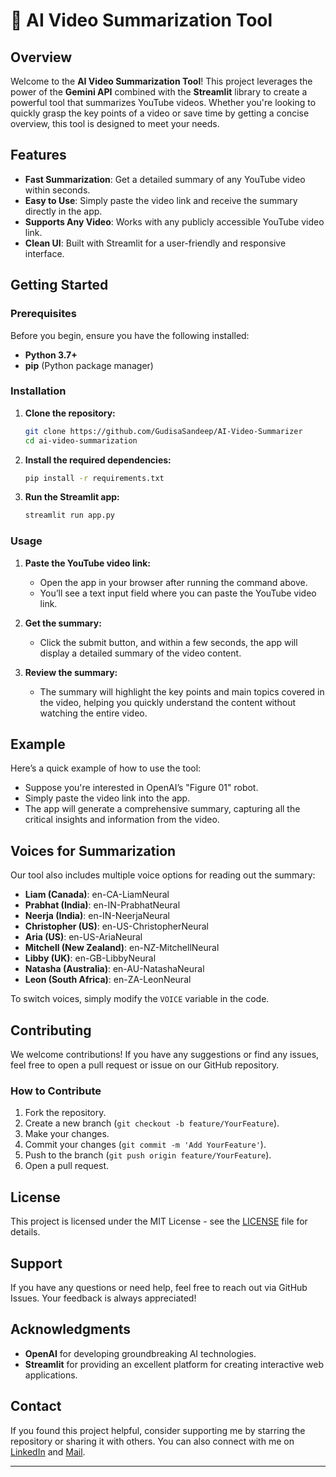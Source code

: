 

# 🎥 AI Video Summarization Tool

## Overview

Welcome to the **AI Video Summarization Tool**! This project leverages the power of the **Gemini API** combined with the **Streamlit** library to create a powerful tool that summarizes YouTube videos. Whether you're looking to quickly grasp the key points of a video or save time by getting a concise overview, this tool is designed to meet your needs.

## Features

- **Fast Summarization**: Get a detailed summary of any YouTube video within seconds.
- **Easy to Use**: Simply paste the video link and receive the summary directly in the app.
- **Supports Any Video**: Works with any publicly accessible YouTube video link.
- **Clean UI**: Built with Streamlit for a user-friendly and responsive interface.

## Getting Started

### Prerequisites

Before you begin, ensure you have the following installed:

- **Python 3.7+**
- **pip** (Python package manager)

### Installation

1. **Clone the repository:**

   ```bash
   git clone https://github.com/GudisaSandeep/AI-Video-Summarizer
   cd ai-video-summarization
   ```

2. **Install the required dependencies:**

   ```bash
   pip install -r requirements.txt
   ```

3. **Run the Streamlit app:**

   ```bash
   streamlit run app.py
   ```

### Usage

1. **Paste the YouTube video link:** 
   - Open the app in your browser after running the command above.
   - You’ll see a text input field where you can paste the YouTube video link.

2. **Get the summary:**
   - Click the submit button, and within a few seconds, the app will display a detailed summary of the video content.

3. **Review the summary:**
   - The summary will highlight the key points and main topics covered in the video, helping you quickly understand the content without watching the entire video.

## Example

Here’s a quick example of how to use the tool:

- Suppose you're interested in OpenAI’s "Figure 01" robot.
- Simply paste the video link into the app.
- The app will generate a comprehensive summary, capturing all the critical insights and information from the video.

## Voices for Summarization

Our tool also includes multiple voice options for reading out the summary:

- **Liam (Canada)**: en-CA-LiamNeural
- **Prabhat (India)**: en-IN-PrabhatNeural
- **Neerja (India)**: en-IN-NeerjaNeural
- **Christopher (US)**: en-US-ChristopherNeural
- **Aria (US)**: en-US-AriaNeural
- **Mitchell (New Zealand)**: en-NZ-MitchellNeural
- **Libby (UK)**: en-GB-LibbyNeural
- **Natasha (Australia)**: en-AU-NatashaNeural
- **Leon (South Africa)**: en-ZA-LeonNeural

To switch voices, simply modify the `VOICE` variable in the code.

## Contributing

We welcome contributions! If you have any suggestions or find any issues, feel free to open a pull request or issue on our GitHub repository.

### How to Contribute

1. Fork the repository.
2. Create a new branch (`git checkout -b feature/YourFeature`).
3. Make your changes.
4. Commit your changes (`git commit -m 'Add YourFeature'`).
5. Push to the branch (`git push origin feature/YourFeature`).
6. Open a pull request.

## License

This project is licensed under the MIT License - see the [LICENSE](LICENSE) file for details.

## Support

If you have any questions or need help, feel free to reach out via GitHub Issues. Your feedback is always appreciated!

## Acknowledgments

- **OpenAI** for developing groundbreaking AI technologies.
- **Streamlit** for providing an excellent platform for creating interactive web applications.

## Contact

If you found this project helpful, consider supporting me by starring the repository or sharing it with others. You can also connect with me on [LinkedIn](www.linkedin.com/in/sandeep-gudisa) and [Mail](gudisasandeep141312@gmail.com).

---
